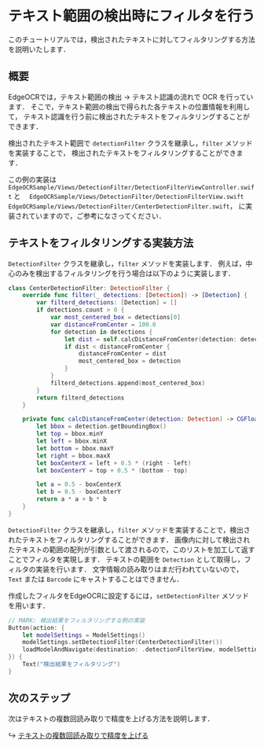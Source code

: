 # テキスト範囲の検出時にフィルタを行う

このチュートリアルでは，検出されたテキストに対してフィルタリングする方法を説明いたします．


## 概要
EdgeOCRでは，テキスト範囲の検出 -> テキスト認識の流れで OCR を行っています．
そこで，テキスト範囲の検出で得られた各テキストの位置情報を利用して，
テキスト認識を行う前に検出されたテキストをフィルタリングすることができます．

検出されたテキスト範囲で `detectionFilter` クラスを継承し，`filter` メソッドを実装することで，
検出されたテキストをフィルタリングすることができます．

この例の実装は
`EdgeOCRSample/Views/DetectionFilter/DetectionFilterViewController.swift` と　
`EdgeOCRSample/Views/DetectionFilter/DetectionFilterView.swift`
`EdgeOCRSample/Views/DetectionFilter/CenterDetectionFilter.swift`，
に実装されていますので，ご参考になさってください．


## テキストをフィルタリングする実装方法

`DetectionFilter` クラスを継承し，`filter` メソッドを実装します．
例えば，中心のみを検出するフィルタリングを行う場合は以下のように実装します．

```swift
class CenterDetectionFilter: DetectionFilter {
    override func filter(_ detections: [Detection]) -> [Detection] {
        var filterd_detections: [Detection] = []
        if detections.count > 0 {
            var most_centered_box = detections[0]
            var distanceFromCenter = 100.0
            for detection in detections {
                let dist = self.calcDistanceFromCenter(detection: detection)
                if dist < distanceFromCenter {
                    distanceFromCenter = dist
                    most_centered_box = detection
                }
            }
            filterd_detections.append(most_centered_box)
        }
        return filterd_detections
    }

    private func calcDistanceFromCenter(detection: Detection) -> CGFloat {
        let bbox = detection.getBoundingBox()
        let top = bbox.minY
        let left = bbox.minX
        let bottom = bbox.maxY
        let right = bbox.maxX
        let boxCenterX = left + 0.5 * (right - left)
        let boxCenterY = top + 0.5 * (bottom - top)

        let a = 0.5 - boxCenterX
        let b = 0.5 - boxCenterY
        return a * a + b * b
    }
}

```

`DetectionFilter` クラスを継承し，`filter` メソッドを実装することで，検出されたテキストをフィルタリングすることができます．
画像内に対して検出されたテキストの範囲の配列が引数として渡されるので，このリストを加工して返すことでフィルタを実現します．
テキストの範囲を `Detection` として取得し，フィルタの実装を行います．
文字情報の読み取りはまだ行われていないので，`Text` または `Barcode` にキャストすることはできません．


作成したフィルタをEdgeOCRに設定するには，`setDetectionFilter` メソッドを用います．
```swift
// MARK: 検出結果をフィルタリングする例の実装
Button(action: {
    let modelSettings = ModelSettings()
    modelSettings.setDetectionFilter(CenterDetectionFilter())
    loadModelAndNavigate(destination: .detectionFilterView, modelSettings: modelSettings)
}) {
    Text("検出結果をフィルタリング")
}
```


## 次のステップ
次はテキストの複数回読み取りで精度を上げる方法を説明します．

↪️ [テキストの複数回読み取りで精度を上げる](10-ntimes-scan.md)
